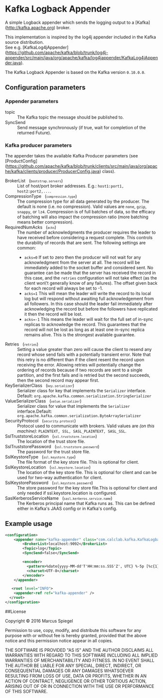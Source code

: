 Kafka Logback Appender
======================

A simple Logback appender which sends the logging output to a [Kafka] (http://kafka.apache.org) broker.

This implementation is inspired by the log4j appender included in the Kafka source distribution.<br/>
See e.g. [KafkaLog4jAppender] (https://github.com/apache/kafka/blob/trunk/log4j-appender/src/main/java/org/apache/kafka/log4jappender/KafkaLog4jAppender.java).

The Kafka Logback Appender is based on the Kafka version `0.10.0.0`.

## Configuration parameters

### Appender parameters
<dl>
  <dt>topic</dt>
  <dd>The Kafka topic the message should be published to.</dd>

  <dt>SyncSend</dt>
  <dd>Send message synchronously (if true, wait for completion of the returned Future).</dd>
</dl>

### Kafka producer parameters

The appender takes the available Kafka Producer parameters (see [ProductConfig] (https://github.com/apache/kafka/blob/trunk/clients/src/main/java/org/apache/kafka/clients/producer/ProducerConfig.java) class).

<dl>
  <dt>BrokerList &nbsp; (<small></i><code>bootstrap.servers</code></i></small>)</dt>
  <dd>List of host/port broker addresses. E.g.: <code>host1:port1, host2:port2,...</code>.</dd>

  <dt>CompressionType &nbsp; (<small></i><code>compression.type</code></i></small>)</dt>
  <dd>The compression type for all data generated by the producer. The default is none (i.e. no compression). Valid  values are <code>none</code>, <code>gzip</code>, <code>snappy</code>, or <code>lz4</code>. Compression is of full batches of data, so the efficacy of batching will also impact the compression ratio (more batching means better compression).</dd>

  <dt>RequiredNumAcks &nbsp; (<small></i><code>acks</code></i></small>)</dt>
  <dd>The number of acknowledgments the producer requires the leader to have received before considering a request complete. This controls the  durability of records that are sent. The following settings are common:  <ul> <li><code>acks=0</code> If set to zero then the producer will not wait for any acknowledgment from the server at all. The record will be immediately added to the socket buffer and considered sent. No guarantee can be made that the server has received the record in this case, and the <code>retries</code> configuration will not take effect (as the client won\'t generally know of any failures). The offset given back for each record will always be set to -1. <li><code>acks=1</code> This will mean the leader will write the record to its local log but will respond without awaiting full acknowledgement from all followers. In this case should the leader fail immediately after acknowledging the record but before the followers have replicated it then the record will be lost. <li><code>acks=-1</code> This means the leader will wait for the full set of in-sync replicas to acknowledge the record. This guarantees that the record will not be lost as long as at least one in-sync replica remains alive. This is the strongest available guarantee.</ul></dd>

  <dt>Retries &nbsp; (<small></i><code>retries</code></i></small>)</dt>
  <dd>Setting a value greater than zero will cause the client to resend any record whose send fails with a potentially transient error. Note that this retry is no different than if the client resent the record upon receiving the error. Allowing retries will potentially change the ordering of records because if two records are sent to a single partition, and the first fails and is retried but the second succeeds, then the second record may appear first.</dd>

  <dt>KeySerializerClass &nbsp; (<small></i><code>key.serializer</code></i></small>)</dt>
  <dd>Serializer class for key that implements the <code>Serializer</code> interface. Default: <code>org.apache.kafka.common.serialization.StringSerializer</code></dd>

  <dt>ValueSerializerClass &nbsp; (<small></i><code>value.serializer</code></i></small>)</dt>
  <dd>Serializer class for value that implements the <code>Serializer</code> interface.Default: <code>org.apache.kafka.common.serialization.ByteArraySerializer</code></dd>

  <dt>SecurityProtocol &nbsp; (<small></i><code>security.protocol</code></i></small>)</dt>
  <dd>Protocol used to communicate with brokers. Valid values are <i>(on this machine)</i>: <code>PLAINTEXT, SSL, SASL_PLAINTEXT, SASL_SSL</code>.</dd>

  <dt>SslTruststoreLocation &nbsp; (<small></i><code>ssl.truststore.location</code></i></small>)</dt>
  <dd>The location of the trust store file.</dd>

  <dt>SslTruststorePassword &nbsp; (<small></i><code>ssl.truststore.password</code></i></small>)</dt>
  <dd>The password for the trust store file.</dd>

  <dt>SslKeystoreType &nbsp; (<small></i><code>ssl.keystore.type</code></i></small>)</dt>
  <dd>The file format of the key store file. This is optional for client.</dd>

  <dt>SslKeystoreLocation &nbsp; (<small></i><code>ssl.keystore.location</code></i></small>)</dt>
  <dd>The location of the key store file. This is optional for client and can be used for two-way authentication for client.</dd>

  <dt>SslKeystorePassword &nbsp; (<small></i><code>ssl.keystore.password</code></i></small>)</dt>
  <dd>The store password for the key store file.This is optional for client and only needed if ssl.keystore.location is configured.</dd>

  <dt>SaslKerberosServiceName &nbsp; (<small></i><code>sasl.kerberos.service.name</code></i></small>)</dt>
  <dd>The Kerberos principal name that Kafka runs as. This can be defined either in Kafka's JAAS config or in Kafka's config.</dd>

</dl>


## Example usage

```xml
<configuration>
    <appender name="kafka-appender" class="com.calclab.kafka.KafkaLogbackAppender">
        <BrokerList>localhost:9092</BrokerList>
        <Topic>log</Topic>
        <SyncSend>false</SyncSend>

        <encoder>
          <pattern>%date{yyyy-MM-dd'T'HH:mm:ss.SSS'Z', UTC} %-5p [%c{1}] %m</pattern>
          <charset>UTF-8</charset>
        </encoder>
    </appender>

   <root level="INFO">
    <appender-ref ref="kafka-appender" />
  </root>
</configuration>
```

##License

Copyright © 2016 Marcus Spiegel

Permission to use, copy, modify, and distribute this software for any purpose with or without fee is hereby granted, provided that the above notice and this permission notice appear in all copies.

THE SOFTWARE IS PROVIDED "AS IS" AND THE AUTHOR DISCLAIMS ALL WARRANTIES WITH REGARD TO THIS SOFTWARE INCLUDING ALL IMPLIED WARRANTIES OF MERCHANTABILITY AND FITNESS. IN NO EVENT SHALL THE AUTHOR BE LIABLE FOR ANY SPECIAL, DIRECT, INDIRECT, OR CONSEQUENTIAL DAMAGES OR ANY DAMAGES WHATSOEVER RESULTING FROM LOSS OF USE, DATA OR PROFITS, WHETHER IN AN ACTION OF CONTRACT, NEGLIGENCE OR OTHER TORTIOUS ACTION, ARISING OUT OF OR IN CONNECTION WITH THE USE OR PERFORMANCE OF THIS SOFTWARE.



